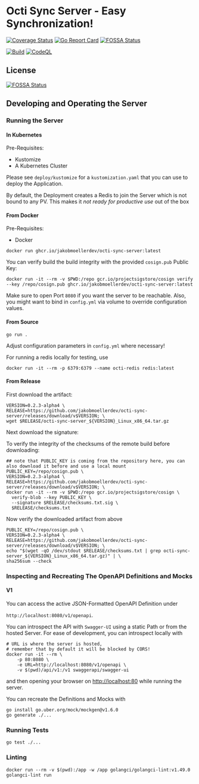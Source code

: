# Octi Sync Server - Easy Synchronization!

[![Coverage Status](https://coveralls.io/repos/github/jakobmoellerdev/octi-sync-server/badge.svg?branch=main)](https://coveralls.io/github/jakobmoellerdev/octi-sync-server?branch=main)
[![Go Report Card](https://goreportcard.com/badge/github.com/jakobmoellerdev/octi-sync-server)](https://goreportcard.com/report/github.com/jakobmoellerdev/octi-sync-server)
[![FOSSA Status](https://app.fossa.com/api/projects/git%2Bgithub.com%2Fjakobmoellerdev%2Focti-sync-server.svg?type=shield)](https://app.fossa.com/projects/git%2Bgithub.com%2Fjakobmoellerdev%2Focti-sync-server?ref=badge_shield)

[![Build](https://github.com/jakobmoellerdev/octi-sync-server/actions/workflows/build.yaml/badge.svg?branch=main)](https://github.com/jakobmoellerdev/octi-sync-server/actions/workflows/build.yaml)
[![CodeQL](https://github.com/jakobmoellerdev/octi-sync-server/actions/workflows/codeql.yml/badge.svg)](https://github.com/jakobmoellerdev/octi-sync-server/actions/workflows/codeql.yml)


## License

[![FOSSA Status](https://app.fossa.com/api/projects/git%2Bgithub.com%2Fjakobmoellerdev%2Focti-sync-server.svg?type=large)](https://app.fossa.com/projects/git%2Bgithub.com%2Fjakobmoellerdev%2Focti-sync-server?ref=badge_large)


## Developing and Operating the Server

### Running the Server

#### In Kubernetes

Pre-Requisites:
- Kustomize
- A Kubernetes Cluster

Please see `deploy/kustomize` for a `kustomization.yaml` that you can use to deploy the Application.

By default, the Deployment creates a Redis to join the Server which is not bound to any PV.
This makes it *not ready for productive use* out of the box

#### From Docker

Pre-Requisites:
- Docker

```shell
docker run ghcr.io/jakobmoellerdev/octi-sync-server:latest
```

You can verify build the build integrity with the provided `cosign.pub` Public Key:

```shell
docker run -it --rm -v $PWD:/repo gcr.io/projectsigstore/cosign verify --key /repo/cosign.pub ghcr.io/jakobmoellerdev/octi-sync-server:latest
```

Make sure to open Port `8080` if you want the server to be reachable.
Also, you might want to bind in `config.yml` via volume to override configuration values.

#### From Source

```shell
go run .
```

Adjust configuration parameters in `config.yml` where necessary!

For running a redis locally for testing, use

```shell
docker run -it --rm -p 6379:6379 --name octi-redis redis:latest
```

#### From Release

First download the artifact:
```shell
VERSION=0.2.3-alpha4 \
RELEASE=https://github.com/jakobmoellerdev/octi-sync-server/releases/download/v$VERSION; \
wget $RELEASE/octi-sync-server_${VERSION}_Linux_x86_64.tar.gz
```

Next download the signature:

To verify the integrity of the checksums of the remote build before downloading:
```shell
## note that PUBLIC_KEY is coming from the repository here, you can also download it before and use a local mount
PUBLIC_KEY=/repo/cosign.pub \
VERSION=0.2.3-alpha4 \
RELEASE=https://github.com/jakobmoellerdev/octi-sync-server/releases/download/v$VERSION; \
docker run -it --rm -v $PWD:/repo gcr.io/projectsigstore/cosign \
  verify-blob --key PUBLIC_KEY \
  --signature $RELEASE/checksums.txt.sig \
  $RELEASE/checksums.txt
```

Now verify the downloaded artifact from above

```shell
PUBLIC_KEY=/repo/cosign.pub \
VERSION=0.2.3-alpha4 \
RELEASE=https://github.com/jakobmoellerdev/octi-sync-server/releases/download/v$VERSION; \
echo "$(wget -qO /dev/stdout $RELEASE/checksums.txt | grep octi-sync-server_${VERSION}_Linux_x86_64.tar.gz)" | \
sha256sum --check
```

### Inspecting and Recreating The OpenAPI Definitions and Mocks

#### V1

You can access the active JSON-Formatted OpenAPI Definition under

`http://localhost:8080/v1/openapi`.

You can introspect the API with `Swagger-UI` using a static Path or from the hosted Server. 
For ease of development, you can introspect locally with 

```shell
# URL is where the server is hosted, 
# remember that by default it will be blocked by CORS!
docker run -it --rm \
    -p 80:8080 \
    -e URL=http://localhost:8080/v1/openapi \
    -v $(pwd)/api/v1:/v1 swaggerapi/swagger-ui
```
and then opening your browser on [http://localhost:80](http://localhost:80) while running the server.

You can recreate the Definitions and Mocks with

```shell
go install go.uber.org/mock/mockgen@v1.6.0
go generate ./...
```

### Running Tests

```shell
go test ./...
```

### Linting

```shell
docker run --rm -v $(pwd):/app -w /app golangci/golangci-lint:v1.49.0 golangci-lint run
```
